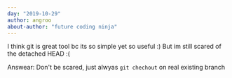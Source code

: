 ```yaml
---
day: "2019-10-29"
author: angroo
about-author: "future coding ninja"
---
```


I think git is great tool bc its so simple yet so useful :) But im still scared of the detached HEAD :(

Answear: Don't be scared, just alwyas `git chechout` on real existing branch
